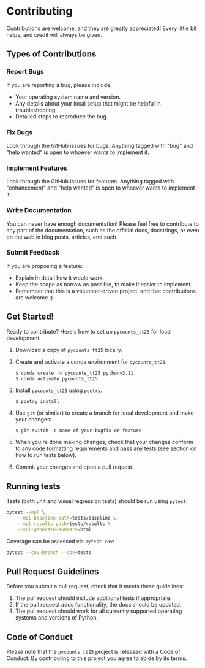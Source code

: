 # Contributing

Contributions are welcome, and they are greatly appreciated! Every little bit
helps, and credit will always be given.

## Types of Contributions

### Report Bugs

If you are reporting a bug, please include:

* Your operating system name and version.
* Any details about your local setup that might be helpful in troubleshooting.
* Detailed steps to reproduce the bug.

### Fix Bugs

Look through the GitHub issues for bugs. Anything tagged with "bug" and "help
wanted" is open to whoever wants to implement it.

### Implement Features

Look through the GitHub issues for features. Anything tagged with "enhancement"
and "help wanted" is open to whoever wants to implement it.

### Write Documentation

You can never have enough documentation! Please feel free to contribute to any
part of the documentation, such as the official docs, docstrings, or even
on the web in blog posts, articles, and such.

### Submit Feedback

If you are proposing a feature:

* Explain in detail how it would work.
* Keep the scope as narrow as possible, to make it easier to implement.
* Remember that this is a volunteer-driven project, and that contributions
  are welcome :)

## Get Started!

Ready to contribute? Here's how to set up `pycounts_tt25` for local development.

1. Download a copy of `pycounts_tt25` locally.
2. Create and activate a conda environment for `pycounts_tt25`:

    ```bash
    $ conda create -n pycounts_tt25 python=3.11
    $ conda activate pycounts_tt25
    ```

2. Install `pycounts_tt25` using `poetry`:

    ```console
    $ poetry install
    ```

3. Use `git` (or similar) to create a branch for local development and make your changes:

    ```console
    $ git switch -c name-of-your-bugfix-or-feature
    ```

4. When you're done making changes, check that your changes conform to any code formatting requirements and pass any tests (see section on how to run tests below).

5. Commit your changes and open a pull request.

## Running tests

Tests (both unit and visual regression tests) should be run using `pytest`:

```bash
pytest --mpl \
    --mpl-baseline-path=tests/baseline \
    --mpl-results-path=tests/results \
    --mpl-generate-summary=html
```

Coverage can be assessed via `pytest-cov`:

```bash
pytest --cov-branch --cov=tests
```

## Pull Request Guidelines

Before you submit a pull request, check that it meets these guidelines:

1. The pull request should include additional tests if appropriate.
2. If the pull request adds functionality, the docs should be updated.
3. The pull request should work for all currently supported operating systems and versions of Python.

## Code of Conduct

Please note that the `pycounts_tt25` project is released with a
Code of Conduct. By contributing to this project you agree to abide by its terms.
